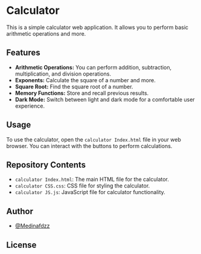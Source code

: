 # Calculator

This is a simple calculator web application. It allows you to perform basic arithmetic operations and more.

## Features

- **Arithmetic Operations:** You can perform addition, subtraction, multiplication, and division operations.
- **Exponents:** Calculate the square of a number and more.
- **Square Root:** Find the square root of a number.
- **Memory Functions:** Store and recall previous results.
- **Dark Mode:** Switch between light and dark mode for a comfortable user experience.

## Usage

To use the calculator, open the `calculator Index.html` file in your web browser. You can interact with the buttons to perform calculations.

## Repository Contents

- `calculator Index.html`: The main HTML file for the calculator.
- `calculator CSS.css`: CSS file for styling the calculator.
- `calculator JS.js`: JavaScript file for calculator functionality.

## Author

- [@Medinafdzz](https://github.com/medinafdzz)

## License

